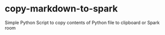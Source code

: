# copy-markdown-to-spark
Simple Python Script to copy contents of Python file to clipboard or Spark room
